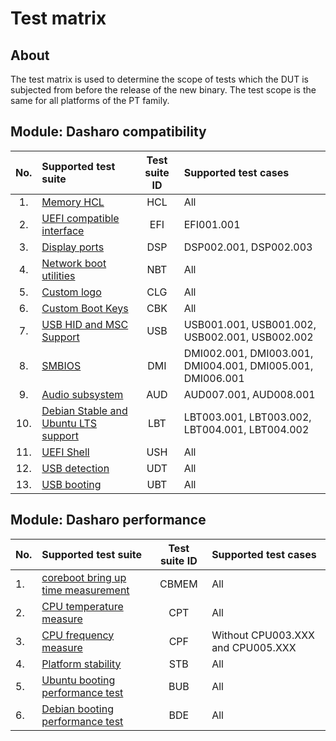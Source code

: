 # Test matrix

## About

The test matrix is used to determine the scope of tests which the DUT is
subjected from before the release of the new binary. The test scope is the same
for all platforms of the PT family.

## Module: Dasharo compatibility

| No. | Supported test suite                  | Test suite ID | Supported test cases                 |
|:---:|:--------------------------------------|:-------------:|:-------------------------------------|
| 1.  | [Memory HCL][HCL]                     | HCL           | All                                  |
| 2.  | [UEFI compatible interface][EFI]      | EFI           | EFI001.001                           |
| 3.  | [Display ports][DSP]                  | DSP           | DSP002.001, DSP002.003               |
| 4.  | [Network boot utilities][NBT]         | NBT           | All                                  |
| 5.  | [Custom logo][CLG]                    | CLG           | All                                  |
| 6.  | [Custom Boot Keys][CBK]               | CBK           | All                                  |
| 7.  | [USB HID and MSC Support][USB]        | USB           | USB001.001, USB001.002, USB002.001, USB002.002 |
| 8.  | [SMBIOS][DMI]                         | DMI           | DMI002.001, DMI003.001, DMI004.001, DMI005.001, DMI006.001 |
| 9.  | [Audio subsystem][AUD]                | AUD           | AUD007.001, AUD008.001               |
| 10.  | [Debian Stable and Ubuntu LTS support][LBT] | LBT         | LBT003.001, LBT003.002, LBT004.001, LBT004.002|
| 11. | [UEFI Shell][USH]                     | USH           | All                                  |
| 12. | [USB detection][UDT]                  | UDT           | All                                  |
| 13. | [USB booting][UBT]                    | UBT           | All                                  |

<!-- | No.  | Supported test suite                  | Test suite ID | Supported test cases                 |
|:----:|:--------------------------------------|:-------------:|:-------------------------------------|
| 1.   | [Memory HCL][HCL]                     | HCL           | All                                  |
| 2.   | [UEFI compatible interface][EFI]      | EFI           | All                                  |
| 3.   | [Display ports][DSP]                  | DSP           | DSP002.001, DSP002.002, DSP002.003, DSP003.001, DSP003.002, DSP003.003 |
| 4.   | [Network boot utilities][NBT]         | NBT           | All                                  |
| 5.   | [NVMe support][NVM]                   | NVM           | All                                  |
| 6.   | [Custom logo][CLG]                    | CLG           | All                                  |
| 7.   | [Custom boot menu key][CBK]           | CBK           | All                                  |
| 8.   | [USB HID and MSC Support][USB]        | USB           | USB001.XXX and USB002.XXX            |
| 9.   | [FreeBSD support][BSD]                | BSD           | All                                  |
| 10.  | [Debian Stable and Ubuntu LTS support][LBT]  | LBT         | LBT003.001, LBT003.002, LBT004.001, LBT004.002|
| 11.  | [USB-C/Thunderbolt][UTC]              | UTC           | UTC004.001, UTC004.002               |
| 12.  | [M.2 WiFi/Bluetooth][WLE]             | WLE           | ALL                                  |
| 13.  | [eMMC support][MMC]                   | MMC           | MMC001.001                           |
| 14.  | [SMBIOS][DMI]                         | DMI           | DMI002.001, DMI003.001, DMI004.001, DMI005.001, DMI006.001 |
| 15.  | [Custom network boot entries][CNB]    | CNB           | CNB001.002                           |
| 16.  | [M.2 automatic SATA/NVMe switching support][MSS]  | MSS           | MSS001.001                           |
| 17.  | [Windows booting][WBT]                | WBT           | WBT001.001                           |
| 18.  | [Audio subsystem][AUD]                | AUD           | AUD001.001, AUD001.002, AUD002.001, AUD002.002, AUD003.001, AUD003.002, AUD004.001, AUD004.002, AUD005.001, AUD005.002, AUD006.001, AUD006.002 |
| 19.  | [UEFI Shell][USH]                     | USH           | All                                  |
| 20.  | [USB detection][UDT]                  | UDT           | All                                  |
| 21.  | [USB booting][UBT]                    | UBT           | All                                  |
| 22.  | [pfSense support][PFS]                | PFS           | All                                  |
| 23.  | [OPNsense support][OPN]               | OPN           | All                                  |
| 24.  | [Proxmox support][PVE]                | PVE           | All                                  |
| 25.  | [Ubuntu Server support][USS]          | USS           | All                                  | -->

[HCL]: ../../unified-test-documentation/dasharo-compatibility/301-memory-hcl.md
[EFI]: ../../unified-test-documentation/dasharo-compatibility/30M-uefi-compatible-interface.md
[DSP]: ../../unified-test-documentation/dasharo-compatibility/31E-display-ports-and-lcd.md
[NBT]: ../../unified-test-documentation/dasharo-compatibility/315b-netboot-utilities.md
[NVM]: ../../unified-test-documentation/dasharo-compatibility/312-nvme-support.md
[CLG]: ../../unified-test-documentation/dasharo-compatibility/304-custom-logo.md
[CBK]: ../../unified-test-documentation/dasharo-compatibility/303-custom-boot-menu-key.md
[USB]: ../../unified-test-documentation/dasharo-compatibility/306-usb-hid-and-msc-support.md
[BSD]: ../../unified-test-documentation/dasharo-compatibility/307-freebsd-support.md
[LBT]: ../../unified-test-documentation/dasharo-compatibility/308-debian-stable-and-ubuntu-lts-support.md
[UTC]: ../../unified-test-documentation/dasharo-compatibility/31H-usb-type-c.md
[WLE]: ../../unified-test-documentation/dasharo-compatibility/318-m2-wifi-bluetooth.md
[MWL]: ../../unified-test-documentation/dasharo-compatibility/31K-minipcie-verification.md
[MMC]: ../../unified-test-documentation/dasharo-compatibility/31M-emmc-support.md
[DMI]: ../../unified-test-documentation/dasharo-compatibility/31L-smbios.md
[CNB]: ../../unified-test-documentation/dasharo-compatibility/30A-custom-network-boot-entries.md
[MSS]: ../../unified-test-documentation/dasharo-compatibility/31I-nvme-switching.md
[WBT]: ../../unified-test-documentation/dasharo-compatibility/31A-windows-booting.md
[AUD]: ../../unified-test-documentation/dasharo-compatibility/31F-audio-subsystem.md
[USH]: ../../unified-test-documentation/dasharo-compatibility/30P-uefi-shell.md
[UDT]: ../../unified-test-documentation/dasharo-compatibility/31O-usb-detect.md
[UBT]: ../../unified-test-documentation/dasharo-compatibility/31N-usb-boot.md
[PFS]: ../../unified-test-documentation/dasharo-compatibility/341-pfSense-support.md
[OPN]: ../../unified-test-documentation/dasharo-compatibility/342-OPNsense-support.md
[PVE]: ../../unified-test-documentation/dasharo-compatibility/348-proxmox-support.md
[USS]: ../../unified-test-documentation/dasharo-compatibility/349-ubuntu-server-support.md

<!-- ## Module: Dasharo security

| No.  | Supported test suite                  | Test suite ID | Supported test cases                 |
|:-----|:--------------------------------------|:-------------:|:-------------------------------------|
| 1.   | [TPM Support][TPM]            | TPM           | Without TPM001.001,TPM002.001 and TPM003.001 |
| 2.   | [Verified Boot support][VBO]          | VBO           | Without VBO006.001 and VBO007.001    |
| 3.   | [Measured Boot support][MBO]          | MBO           | All                                  |
| 4.   | [Secure Boot support][SBO]            | SBO           | All                                  |
| 5.   | [ME disable/neuter support][MNE]      | MNE           | MNE004.001                           |
| 6.   | [BIOS lock support][BLS]              | BLS           | All                                  |
| 7.   | [USB stack enable/disable][USS]       | USS           | All                                  |
| 8.   | [SMM BIOS write protection][SMM]      | SMM           | All                                  |

> Note: in Dasharo compatible with Protectli VP46xx ME is soft-disabled by
> default - no additional option for ME disabling is available in the Setup
> Menu.

[TPM]: ../../unified-test-documentation/dasharo-security/200-tpm-support.md
[VBO]: ../../unified-test-documentation/dasharo-security/201-verified-boot.md
[MBO]: ../../unified-test-documentation/dasharo-security/203-measured-boot.md
[SBO]: ../../unified-test-documentation/dasharo-security/206-secure-boot.md
[MNE]: ../../unified-test-documentation/dasharo-security/20F-me-neuter.md
[BLS]: ../../unified-test-documentation/dasharo-security/20J-bios-lock-support.md
[USS]: ../../unified-test-documentation/dasharo-security/20S-usb-stack.md
[SMM]: ../../unified-test-documentation/dasharo-security/20O-SMM-bios-write-protection.md -->

## Module: Dasharo performance

| No.  | Supported test suite                  | Test suite ID | Supported test cases                 |
|:-----|:--------------------------------------|:-------------:|:-------------------------------------|
| 1.   | [coreboot bring up time measurement][CBMEM] | CBMEM         | All                            |
| 2.   | [CPU temperature measure][CPT]        | CPT           | All                                  |
| 3.   | [CPU frequency measure][CPF]          | CPF           | Without CPU003.XXX and CPU005.XXX    |
| 4.   | [Platform stability][STB]             | STB           | All                                  |
| 5.   | [Ubuntu booting performance test][BUB] | BUB           | All                                 |
| 6.   | [Debian booting performance test][BDE] | BDE           | All                                 |

<!-- | No.  | Supported test suite                  | Test suite ID | Supported test cases                 |
|:-----|:--------------------------------------|:-------------:|:-------------------------------------|
| 1.   | [coreboot bring up time measurement][CBMEM] | CBMEM         | All                            |
| 2.   | [CPU temperature measure][CPT]        | CPT           | All                                  |
| 3.   | [CPU frequency measure][CPF]          | CPF           | Without CPU003.XXX and CPU005.XXX    |
| 4.   | [Platform stability][STB]             | STB           | All                                  |
| 5.   | [Ubuntu booting performance test][BUB] | BUB           | All                                 |
| 6.   | [Debian booting performance test][BDE] | BDE           | All                                 |
| 7.   | [FreeBSD booting performance test][BFB] | BFB           | All                                |
| 8.   | [Proxmox booting performance test][BPM] | BPM           | All                                |
| 9.   | [Ubuntu Server booting performance test][BUS] | BUS           | All                          |
| 10.  | [OPNsense (serial output) booting performance test][BOS] | BOS           | All               |
| 11.  | [OPNsense (VGA output) booting performance test][BOV]    | BOV           | All               |
| 12.  | [pfSense (serial output) booting performance test][BPS]  | BPS           | All               |
| 13.  | [pfSense (VGA output) booting performance test][BPV]     | BPV           | All               | -->

[CBMEM]: ../../unified-test-documentation/dasharo-performance/400-coreboot-boot-measure.md
[CPT]: ../../unified-test-documentation/dasharo-performance/401-cpu-temperature.md
[CPF]: ../../unified-test-documentation/dasharo-performance/402-cpu-frequency.md
[STB]: ../../unified-test-documentation/dasharo-performance/404-platform-stability.md
[BUB]: ../../unified-test-documentation/dasharo-performance/407-ubuntu-booting-performance-test.md
[BDE]: ../../unified-test-documentation/dasharo-performance/408-debian-booting-performance-test.md
[BFB]: ../../unified-test-documentation/dasharo-performance/409-freebsd-booting-performance-test.md
[BPM]: ../../unified-test-documentation/dasharo-performance/410-proxmox-booting-performance-test.md
[BUS]: ../../unified-test-documentation/dasharo-performance/411-ubuntu-server-booting-performance-test.md
[BOS]: ../../unified-test-documentation/dasharo-performance/412-opnsense-serial-booting-performance-test.md
[BOV]: ../../unified-test-documentation/dasharo-performance/413-opnsense-vga-booting-performance-test.md
[BPS]: ../../unified-test-documentation/dasharo-performance/414-pfsense-serial-booting-performance-test.md
[BPV]: ../../unified-test-documentation/dasharo-performance/415-pfsense-vga-booting-performance-test.md
